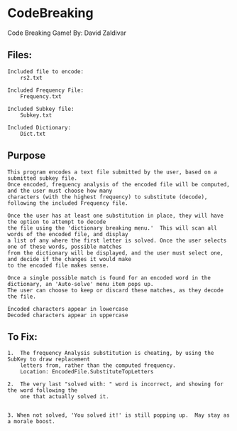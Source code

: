# CodeBreaking

Code Breaking Game!
By: David Zaldivar 

## Files: 

    Included file to encode: 
        rs2.txt

    Included Frequency File:
        Frequency.txt
    
    Included Subkey file:
        Subkey.txt
    
    Included Dictionary:    
        Dict.txt



## Purpose  
    This program encodes a text file submitted by the user, based on a submitted subkey file.
    Once encoded, frequency analysis of the encoded file will be computed, and the user must choose how many 
    characters (with the highest frequency) to substitute (decode), following the included Frequency file.  

    Once the user has at least one substitution in place, they will have the option to attempt to decode 
    the file using the 'dictionary breaking menu.'  This will scan all words of the encoded file, and display
    a list of any where the first letter is solved. Once the user selects one of these words, possible matches
    from the dictionary will be displayed, and the user must select one, and decide if the changes it would make
    to the encoded file makes sense.  

    Once a single possible match is found for an encoded word in the dictionary, an 'Auto-solve' menu item pops up. 
    The user can choose to keep or discard these matches, as they decode the file.
    
    Encoded characters appear in lowercase
    Decoded characters appear in uppercase

   
## To Fix: 
    1.  The frequency Analysis substitution is cheating, by using the SubKey to draw replacement 
        letters from, rather than the computed frequency.  
        Location: EncodedFile.SubstituteTopLetters

    2.  The very last "solved with: " word is incorrect, and showing for the word following the 
        one that actually solved it.  


    3. When not solved, 'You solved it!' is still popping up.  May stay as a morale boost.  

